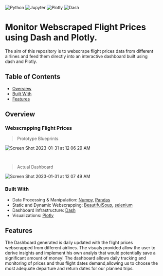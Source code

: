 
<img alt="Python" src="https://img.shields.io/badge/Python%20-%2314354C.svg?style=flat-square&logo=python&logoColor=white" /> <img alt="Jupyter" src="https://img.shields.io/badge/Jupyter-F37626?style=for-the-badge&logo=jupyter&logoColor=white&style=flat" /> <img alt="Plotly" src="https://img.shields.io/badge/Plotly-3F4F75?logo=Plotly&logoColor=white&style=flat" /> <img alt="Dash" src="https://img.shields.io/badge/Dash-008DE4?logo=Dash&logoColor=white&style=flat" />


# Monitor Webscraped Flight Prices using Dash and Plotly.

The aim of this repository is to webscrape flight prices data from different airlines and feed them directly into an interactive dashboard built using dash and Plotly.

## Table of Contents

- [Overview](#overview)
- [Built With](#built-with)
- [Features](#features)

## Overview
### Webscrapping Flight Prices

> Prototype Blueprints

![Screen Shot 2023-01-31 at 12 06 29 AM](https://user-images.githubusercontent.com/70657426/215624899-78afe9c4-732b-4632-b673-6d9e98989f6e.png)
 
 <br>
 
> Actual Dashboard

![Screen Shot 2023-01-31 at 12 07 49 AM](https://user-images.githubusercontent.com/70657426/215625106-606b1866-851f-47c3-97b1-bbb31e529bea.png)

### Built With
- Data Processing & Manipulation: [Numpy](https://numpy.org), [Pandas](https://pandas.pydata.org)
- Static and Dynamic Webscrapping: [BeautifulSoup](https://pypi.org/project/beautifulsoup4/), [selenium](https://pypi.org/project/selenium/)
- Dashboard Infrastructure: [Dash](https://plotly.com/dash/)
- Visualizations: [Plotly](https://plotly.com)

## Features
The Dashboard generated is daily updated with the flight prices webscrapped from different airlines. The visuals provided allow the user to derive insights and implement his own analyis that would potentially save a significant amount of money! The dashboard allows daily tracking and monitoring of prices and thus flight dates demand,allowing us to choose the most adequate departure and return dates for our planned trips.
